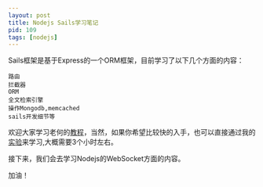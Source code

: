 ```yaml
---
layout: post
title: Nodejs Sails学习笔记
pid: 109
tags: [nodejs]
---
```



Sails框架是基于Express的一个ORM框架，目前学习了以下几个方面的内容：

	路由
	拦截器
	ORM
	全文检索引擎
	操作Mongodb,memcached
	sails开发细节等
	
欢迎大家学习老何的[教程](http://study.163.com/course/courseLearn.htm?courseId=1003340005)，当然，如果你希望比较快的入手，也可以直接通过我的[实验](https://github.com/baoguoding/nodejs-sails)来学习,大概需要3个小时左右。

接下来，我们会去学习Nodejs的WebSocket方面的内容。

加油！
